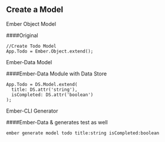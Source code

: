 ##  Create a Model


Ember Object Model

####Original
```
//Create Todo Model
App.Todo = Ember.Object.extend();
```

Ember-Data Model

####Ember-Data Module with Data Store
```
App.Todo = DS.Model.extend(
  title: DS.attr('string'),
  isCompleted: DS.attr('boolean')
);
```

Ember-CLI Generator

####Ember-Data & generates test as well
```
ember generate model todo title:string isCompleted:boolean
```
